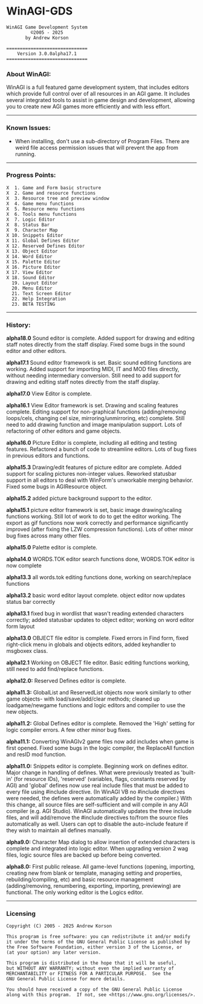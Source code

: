 
# WinAGI-GDS

    WinAGI Game Development System
             ©2005 - 2025
           by Andrew Korson
    
    ==============================                                   
        Version 3.0.0alpha17.1
    ==============================


### About WinAGI:  

WinAGI is a full featured game development system, that includes editors which provide full control over of all resources in an AGI game. It includes several integrated tools to assist in game design and development, allowing you to create new AGI games more efficiently and with less effort. 

---
  
  
### Known Issues:  

 - When installing, don't use a sub-directory of Program Files. There are weird file access permission issues that will prevent the app from running.

---


### Progress Points:  

    X  1. Game and Form basic structure
    X  2. Game and resource functions
    X  3. Resource tree and preview window
    X  4. Game menu functions
    X  5. Resource menu functions
    X  6. Tools menu functions
    X  7. Logic Editor
    X  8. Status Bar
    X  9. Character Map
    X 10. Snippets Editor
    X 11. Global Defines Editor
    X 12. Reserved Defines Editor
    X 13. Object Editor
    X 14. Word Editor
    X 15. Palette Editor
    X 16. Picture Editor
    X 17. View Editor
    X 18. Sound Editor
      19. Layout Editor
      20. Menu Editor
      21. Text Screen Editor
      22. Help Integration
      23. BETA TESTING

---

  
### History:
**alpha18.0** Sound editor is complete. Added support for drawing and editing staff notes directly from the staff display. Fixed some bugs in the sound editor and other editors.


**alpha17.1** Sound editor framework is set. Basic sound editing functions are working. Added support for importing MIDI, IT and MOD files directly, without needing intermediary conversion. Still need to add support for drawing and editing staff notes directly from the staff display.

**alpha17.0** View Editor is complete. 

**alpha16.1** View Editor framework is set. Drawing and scaling features complete. Editing support for non-graphical functions (adding/removing loops/cels, changing cel size, mirroring/unmirroring, etc) complete. 
Still need to add drawing function and image manipulation support.
Lots of refactoring of other editors and game objects.

**alpha16.0** Picture Editor is complete, including all editing and testing features. Refactored a bunch of code to streamline editors. Lots of bug fixes in previous editors and functions.

**alpha15.3** Drawing/edit features of picture editor are complete. Added support for scaling pictures non-integer values.
Reworked statusbar support in all editors to deal with WinForm's unworkable merging behavior.
Fixed some bugs in AGIResource object.

**alpha15.2** added picture background support to the editor.

**alpha15.1** picture editor framework is set, basic image drawing/scaling functions working. Still lot of work to do to get the editor working. 
The export as gif functions now work correctly and performance significantly improved (after fixing the LZW compression functions). 
Lots of other minor bug fixes across many other files.

**alpha15.0** Palette editor is complete.

**alpha14.0** WORDS.TOK editor search functions done, WORDS.TOK editor is now complete

**alpha13.3** all words.tok editing functions done, working on search/replace functions


**alpha13.2** basic word editor layout complete.  object editor now updates status bar correctly


**alpha13.1** fixed bug in wordlist that wasn't reading extended characters correctly; added statusbar updates to object editor; working on word editor form layout


**alpha13.0** OBJECT file editor is complete. Fixed errors in Find form, fixed right-click menu in globals and objects editors, added keyhandler to msgboxex class.


**alpha12.1** Working on OBJECT file editor. Basic editing functions working, still need to add find/replace functions.


**alpha12.0:** Reserved Defines editor is complete. 


**alpha11.3:** GlobalList and ReservedList objects now work similarly to other game objects- with load/save/add/clear methods; cleaned up loadgame/newgame functions and logic editors and compiler to use the new objects.


**alpha11.2:** Global Defines editor is complete. Removed the 'High' setting for logic compiler errors. A few other minor bug fixes.


**alpha11.1:** Converting WinAGIv2 game files now add includes when game is first opened. Fixed some bugs in the logic compiler, the ReplaceAll function and resID mod function.


**alpha11.0:** Snippets editor is complete. Beginning work on defines editor. Major change in handling of defines. What were previously treated as 'built-in' (for resource IDs), 'reserved' (variables, flags, constants reserved by AGI) and 'global' defines now use real include files that must be added to every file using #include directive. (In WinAGI VB no #include directives were needed, the defines were automatically added by the compiler.) With this change, all source files are self-sufficient and will compile in any AGI compiler (e.g. AGI Studio). WinAGI automatically updates the three include files, and will add/remove the #include directives to/from the source files automatically as well. Users can opt to disable the auto-include feature if they wish to maintain all defines manually.  


**alpha9.0:** Character Map dialog to allow insertion of extended characters is complete and integrated into logic editor. When upgrading version 2 wag files, logic source files are backed up before being converted.  
  
  
**alpha8.0:** First public release. All game-level functions (opening, importing, creating new from blank or template, managing setting and properties, rebuilding/compiling, etc) and basic resource management (adding/removing, renumbering, exporting, importing, previewing) are functional. The only working editor is the Logics editor.  
  
  
---

### Licensing

    Copyright (C) 2005 - 2025 Andrew Korson

    This program is free software: you can redistribute it and/or modify
    it under the terms of the GNU General Public License as published by
    the Free Software Foundation, either version 3 of the License, or
    (at your option) any later version.

    This program is distributed in the hope that it will be useful,
    but WITHOUT ANY WARRANTY; without even the implied warranty of
    MERCHANTABILITY or FITNESS FOR A PARTICULAR PURPOSE.  See the
    GNU General Public License for more details.

    You should have received a copy of the GNU General Public License
    along with this program.  If not, see <https://www.gnu.org/licenses/>. 

